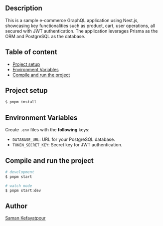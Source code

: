 ## Description <!-- omit in toc -->
This is a sample e-commerce GraphQL application using Nest.js, showcasing key functionalities such as product, cart, user operations, all secured with JWT authentication. The application leverages Prisma as the ORM and PostgreSQL as the database.

## Table of content <!-- omit in toc -->
- [Project setup](#project-setup)
- [Environment Variables](#environment-variables)
- [Compile and run the project](#compile-and-run-the-project)

## Project setup
```bash
$ pnpm install
```

## Environment Variables
Create `.env` files with the **following** keys:

- `DATABASE_URL`: URL for your PostgreSQL database.
- `TOKEN_SECRET_KEY`: Secret key for JWT authentication.

## Compile and run the project
```bash 
# development
$ pnpm start

# watch mode
$ pnpm start:dev
```
## Author
[Saman Kefayatpour](https://www.linkedin.com/in/samankefayatpour/)
